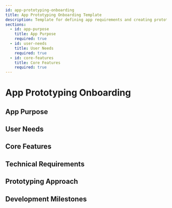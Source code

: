 ```yaml
---
id: app-prototyping-onboarding
title: App Prototyping Onboarding Template
description: Template for defining app requirements and creating prototypes
sections:
  - id: app-purpose
    title: App Purpose
    required: true
  - id: user-needs
    title: User Needs
    required: true
  - id: core-features
    title: Core Features
    required: true
---
```


# App Prototyping Onboarding

## App Purpose
<!--
Description: Define the purpose and goals of the application
Questions:
  - What problem does this app solve?
  - Who is the primary audience?
  - What are the key success metrics?
-->

## User Needs
<!--
Description: Identify the needs and pain points of target users
Questions:
  - What are the user personas?
  - What are their main pain points?
  - What tasks do they need to accomplish?
-->

## Core Features
<!--
Description: Define the essential features of the application
Questions:
  - What are the must-have features?
  - What are the nice-to-have features?
  - What features can be deferred to later versions?
-->

## Technical Requirements
<!--
Description: Define the technical specifications and constraints
Questions:
  - What platforms will the app support?
  - What are the performance requirements?
  - What integrations are needed?
-->

## Prototyping Approach
<!--
Description: Define the strategy for creating prototypes
Questions:
  - What fidelity level is needed (low/high)?
  - What tools will be used for prototyping?
  - How will user feedback be collected?
-->

## Development Milestones
<!--
Description: Define key milestones for the prototyping process
Questions:
  - What are the key deliverables?
  - What is the timeline for each phase?
  - How will progress be measured?
-->
